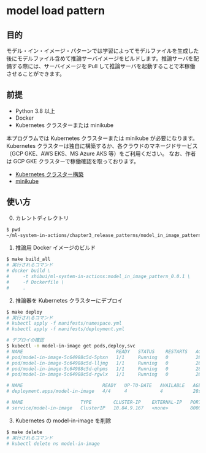 # model load pattern

## 目的

モデル・イン・イメージ・パターンでは学習によってモデルファイルを生成した後にモデルファイル含めて推論サーバイメージをビルドします。推論サーバを配備する際には、サーバイメージを Pull して推論サーバを起動することで本稼働させることができます。

## 前提

- Python 3.8 以上
- Docker
- Kubernetes クラスターまたは minikube

本プログラムでは Kubernetes クラスターまたは minikube が必要になります。
Kubernetes クラスターは独自に構築するか、各クラウドのマネージドサービス（GCP GKE、AWS EKS、MS Azure AKS 等）をご利用ください。
なお、作者は GCP GKE クラスターで稼働確認を取っております。

- [Kubernetes クラスター構築](https://kubernetes.io/ja/docs/setup/)
- [minikube](https://kubernetes.io/ja/docs/setup/learning-environment/minikube/)

## 使い方

0. カレントディレクトリ

```sh
$ pwd
~/ml-system-in-actions/chapter3_release_patterns/model_in_image_pattern
```

1. 推論用 Docker イメージのビルド

```sh
$ make build_all
# 実行されるコマンド
# docker build \
#     -t shibui/ml-system-in-actions:model_in_image_pattern_0.0.1 \
#     -f Dockerfile \
#     .
```

2. 推論器を Kubernetes クラスターにデプロイ

```sh
$ make deploy
# 実行されるコマンド
# kubectl apply -f manifests/namespace.yml
# kubectl apply -f manifests/deployment.yml

# デプロイの確認
$ kubectl -n model-in-image get pods,deploy,svc
# NAME                                  READY   STATUS    RESTARTS   AGE
# pod/model-in-image-5c64988c5d-5phxn   1/1     Running   0          28s
# pod/model-in-image-5c64988c5d-lljmg   1/1     Running   0          28s
# pod/model-in-image-5c64988c5d-qhpms   1/1     Running   0          28s
# pod/model-in-image-5c64988c5d-rgwlx   1/1     Running   0          28s

# NAME                             READY   UP-TO-DATE   AVAILABLE   AGE
# deployment.apps/model-in-image   4/4     4            4           28s

# NAME                     TYPE        CLUSTER-IP    EXTERNAL-IP   PORT(S)    AGE
# service/model-in-image   ClusterIP   10.84.9.167   <none>        8000/TCP   28s
```

3. Kubernetes の model-in-image を削除

```sh
$ make delete
# 実行されるコマンド
# kubectl delete ns model-in-image
```
